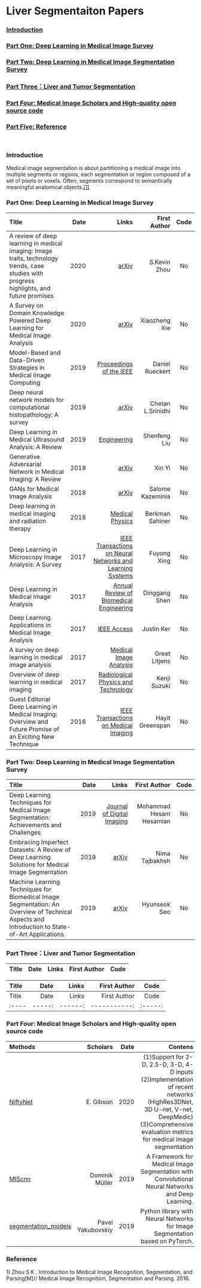 # Liver Segmentaiton Papers 
### <a href="#id_0">Introduction</a>
### <a href="#id_1">Part One: Deep Learning in Medical Image Survey</a>
### <a href="#id_2">Part Two: Deep Learning in Medical Image Segmentation Survey</a>
### <a href="#id_3">Part Three：Liver and Tumor Segmentation</a> 
### <a href="#id_4">Part Four: Medical Image Scholars and High-quality open source code
### <a href="#id_5">Part Five: Reference</a>
&nbsp; 
&nbsp; 
&nbsp;  
### <span id="id_0"/> Introduction
Medical image segmentation is about partitioning a medical image into multiple segments or regions, each segmentation or region composed of a set of pixels or voxels. Often, segments correspond to semantically meaningful anatomical objects.<a href="#id_1">[1]</a>

### <span id="id_1"/> Part One: Deep Learning in Medical Image Survey
Title | Date | Links | First Author| Code|
:---- |-----:|------:|-----------:|:-----:
A review of deep learning in medical imaging: Image traits, technology trends, case studies with progress highlights, and future promises | 2020 | [arXiv](https://arxiv.org/abs/2008.09104) | S.Kevin Zhou | No |  
A Survey on Domain Knowledge Powered Deep Learning for Medical Image Analysis | 2020 | [arXiv](https://arxiv.org/abs/2004.12150) | Xiaozheng Xie | No |  
Model-Based and Data-Driven Strategies in Medical Image Computing | 2019 | [Proceedings of the IEEE](https://ieeexplore.ieee.org/document/8867900) | Daniel Rueckert | No |  
Deep neural network models for computational histopathology: A survey | 2019 | [arXiv](https://arxiv.org/abs/1912.12378) | Chetan L.Srinidhi | No |  
Deep Learning in Medical Ultrasound Analysis: A Review | 2019 | [Engineering](https://www.sciencedirect.com/science/article/pii/S2095809918301887) | Shenfeng Liu | No |  
Generative Adversarial Network in Medical Imaging: A Review | 2018 | [arXiv](https://arxiv.org/abs/1809.07294) | Xin Yi | No |  
GANs for Medical Image Analysis | 2018 | [arXiv](https://arxiv.org/abs/1809.06222) | Salome Kazeminia | No |
Deep learning in medical imaging and radiation therapy | 2018 | [Medical Physics](https://aapm.onlinelibrary.wiley.com/doi/full/10.1002/mp.13264) | Berkman Sahiner| No |  
Deep Learning in Microscopy Image Analysis: A Survey | 2017 | [IEEE Transactions on Neural Networks and Learning Systems](https://ieeexplore.ieee.org/document/8118310) | Fuyong Xing | No |   
Deep Learning in Medical Image Analysis | 2017 | [Annual Review of Biomedical Engineering](https://www.annualreviews.org/doi/10.1146/annurev-bioeng-071516-044442) | Dinggang Shen | No |  
Deep Learning Applications in Medical Image Analysis | 2017 | [IEEE Access](https://ieeexplore.ieee.org/document/8241753) | Justin Ker | No|  
A survey on deep learning in medical image analysis | 2017 | [Medical Image Analysis](https://www.sciencedirect.com/science/article/pii/S1361841517301135) | Greet Litjens | No |  
Overview of deep learning in medical imaging | 2017 | [Radiological Physics and Technology](https://link.springer.com/article/10.1007/s12194-017-0406-5)| Kenji Suzuki | No |  
Guest Editorial Deep Learning in Medical Imaging: Overview and Future Promise of an Exciting New Technique | 2016 | [ IEEE Transactions on Medical Imaging](https://ieeexplore.ieee.org/document/7463094) | Hayit Greenspan | No |  


### <span id="id_2"/>Part Two: Deep Learning in Medical Image Segmentation Survey
Title | Date | Links |First Author| Code|
:---- |-----:|------:|-----------:|:-----:
Deep Learning Techniques for Medical Image Segmentation: Achievements and Challenges | 2019 | [Journal of Digital Imaging](https://link.springer.com/article/10.1007/s10278-019-00227-x) | Mohammad Hesam Hesamian | No |  
Embracing Imperfect Datasets: A Review of Deep Learning Solutions for Medical Image Segmentation | 2019 | [arXiv](https://arxiv.org/abs/1908.10454) | Nima Tajbakhsh | No |  
Machine Learning Techniques for Biomedical Image Segmentation: An Overview of Technical Aspects and Introduction to State-of-Art Applications | 2019 | [arXiv](https://arxiv.org/abs/1911.02521) |  Hyunseok Seo | No |  


### <span id="id_3"/>Part Three：Liver and Tumor Segmentation 
Title | Date | Links |First Author| Code|
:---- |-----:|------:|-----------:|:-----:

Title | Date | Links |First Author| Code|
:---- |-----:|------:|-----------:|:-----:
Title | Date | Links |First Author| Code|
:---- |-----:|------:|-----------:|:-----:
### <span id="id_4"/>Part Four: Medical Image Scholars and High-quality open source code
Methods | Scholars | Date |Contens| Code|
:---- |-----:|------:|-----------:|:-----:
[NiftyNet](https://github.com/NifTK/NiftyNet) | E. Gibson | 2020 | (1)Support for 2-D, 2.5-D, 3-D, 4-D inputs   (2)Implementation of recent networks (HighRes3DNet, 3D U-net, V-net, DeepMedic)   (3)Comprehensive evaluation metrics for medical image segmentation | Tensorfolw |  
[MIScnn](https://github.com/frankkramer-lab/MIScnn) | Dominik Müller | 2019 | A Framework for Medical Image Segmentation with Convolutional Neural Networks and Deep Learning. | keras |  
[segmentation_models](https://github.com/qubvel/segmentation_models.pytorch) | Pavel Yakubovskiy | 2019 | Python library with Neural Networks for Image Segmentation based on PyTorch. | Pytorch |  


### <span id="id_5"/>Reference 
<span id ="id_1"> 1) Zhou S K . Introduction to Medical Image Recognition, Segmentation, and Parsing[M]// Medical Image Recognition, Segmentation and Parsing. 2016.
